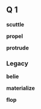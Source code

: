
## Q 1 

**scuttle**

**propel**

**protrude**

### Legacy 

**belie** 

**materialize**

**flop** 

